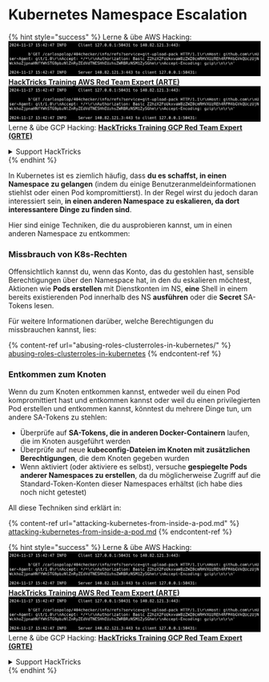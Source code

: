 # Kubernetes Namespace Escalation

{% hint style="success" %}
Lerne & übe AWS Hacking:<img src="../../.gitbook/assets/image (1).png" alt="" data-size="line">[**HackTricks Training AWS Red Team Expert (ARTE)**](https://training.hacktricks.xyz/courses/arte)<img src="../../.gitbook/assets/image (1).png" alt="" data-size="line">\
Lerne & übe GCP Hacking: <img src="../../.gitbook/assets/image (2).png" alt="" data-size="line">[**HackTricks Training GCP Red Team Expert (GRTE)**<img src="../../.gitbook/assets/image (2).png" alt="" data-size="line">](https://training.hacktricks.xyz/courses/grte)

<details>

<summary>Support HackTricks</summary>

* Überprüfe die [**Abonnementpläne**](https://github.com/sponsors/carlospolop)!
* **Tritt der** 💬 [**Discord-Gruppe**](https://discord.gg/hRep4RUj7f) oder der [**Telegram-Gruppe**](https://t.me/peass) bei oder **folge** uns auf **Twitter** 🐦 [**@hacktricks\_live**](https://twitter.com/hacktricks\_live)**.**
* **Teile Hacking-Tricks, indem du PRs zu den** [**HackTricks**](https://github.com/carlospolop/hacktricks) und [**HackTricks Cloud**](https://github.com/carlospolop/hacktricks-cloud) GitHub-Repos einreichst.

</details>
{% endhint %}

In Kubernetes ist es ziemlich häufig, dass **du es schaffst, in einen Namespace zu gelangen** (indem du einige Benutzeranmeldeinformationen stiehlst oder einen Pod kompromittierst). In der Regel wirst du jedoch daran interessiert sein, **in einen anderen Namespace zu eskalieren, da dort interessantere Dinge zu finden sind**.

Hier sind einige Techniken, die du ausprobieren kannst, um in einen anderen Namespace zu entkommen:

### Missbrauch von K8s-Rechten

Offensichtlich kannst du, wenn das Konto, das du gestohlen hast, sensible Berechtigungen über den Namespace hat, in den du eskalieren möchtest, Aktionen wie **Pods erstellen** mit Dienstkonten im NS, **eine** Shell in einem bereits existierenden Pod innerhalb des NS **ausführen** oder die **Secret** SA-Tokens lesen.

Für weitere Informationen darüber, welche Berechtigungen du missbrauchen kannst, lies:

{% content-ref url="abusing-roles-clusterroles-in-kubernetes/" %}
[abusing-roles-clusterroles-in-kubernetes](abusing-roles-clusterroles-in-kubernetes/)
{% endcontent-ref %}

### Entkommen zum Knoten

Wenn du zum Knoten entkommen kannst, entweder weil du einen Pod kompromittiert hast und entkommen kannst oder weil du einen privilegierten Pod erstellen und entkommen kannst, könntest du mehrere Dinge tun, um andere SA-Tokens zu stehlen:

* Überprüfe auf **SA-Tokens, die in anderen Docker-Containern** laufen, die im Knoten ausgeführt werden
* Überprüfe auf neue **kubeconfig-Dateien im Knoten mit zusätzlichen Berechtigungen**, die dem Knoten gegeben wurden
* Wenn aktiviert (oder aktiviere es selbst), versuche **gespiegelte Pods anderer Namespaces zu erstellen**, da du möglicherweise Zugriff auf die Standard-Token-Konten dieser Namespaces erhältst (ich habe dies noch nicht getestet)

All diese Techniken sind erklärt in:

{% content-ref url="attacking-kubernetes-from-inside-a-pod.md" %}
[attacking-kubernetes-from-inside-a-pod.md](attacking-kubernetes-from-inside-a-pod.md)
{% endcontent-ref %}

{% hint style="success" %}
Lerne & übe AWS Hacking:<img src="../../.gitbook/assets/image (1).png" alt="" data-size="line">[**HackTricks Training AWS Red Team Expert (ARTE)**](https://training.hacktricks.xyz/courses/arte)<img src="../../.gitbook/assets/image (1).png" alt="" data-size="line">\
Lerne & übe GCP Hacking: <img src="../../.gitbook/assets/image (2).png" alt="" data-size="line">[**HackTricks Training GCP Red Team Expert (GRTE)**<img src="../../.gitbook/assets/image (2).png" alt="" data-size="line">](https://training.hacktricks.xyz/courses/grte)

<details>

<summary>Support HackTricks</summary>

* Überprüfe die [**Abonnementpläne**](https://github.com/sponsors/carlospolop)!
* **Tritt der** 💬 [**Discord-Gruppe**](https://discord.gg/hRep4RUj7f) oder der [**Telegram-Gruppe**](https://t.me/peass) bei oder **folge** uns auf **Twitter** 🐦 [**@hacktricks\_live**](https://twitter.com/hacktricks\_live)**.**
* **Teile Hacking-Tricks, indem du PRs zu den** [**HackTricks**](https://github.com/carlospolop/hacktricks) und [**HackTricks Cloud**](https://github.com/carlospolop/hacktricks-cloud) GitHub-Repos einreichst.

</details>
{% endhint %}
